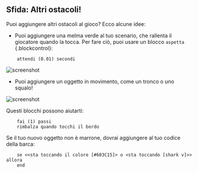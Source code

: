 ## Sfida: Altri ostacoli!
Puoi aggiungere altri ostacoli al gioco? Ecco alcune idee:

+ Puoi aggiungere una melma verde al tuo scenario, che rallenta il giocatore quando la tocca. Per fare ciò, puoi usare un blocco `aspetta` {.blockcontrol}:

```blocks
	attendi (0.01) secondi
````

![screenshot](images/boat-algae.png)

+ Puoi aggiungere un oggetto in movimento, come un tronco o uno squalo!

![screenshot](images/boat-obstacles.png)

Questi blocchi possono aiutarti:

```blocks
	fai (1) passi
	rimbalza quando tocchi il bordo
````

Se il tuo nuovo oggetto non è marrone, dovrai aggiungere al tuo codice della barca:

```blocks
	se <<sta toccando il colore [#603C15]> o <sta toccando [shark v]>> allora
	end
```

